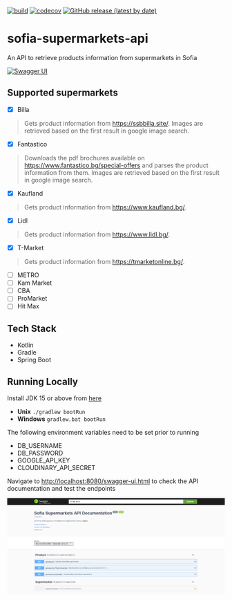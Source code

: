 [![build](https://github.com/Stefata/sofia-supermarkets-api/actions/workflows/gradle.yml/badge.svg)](https://github.com/Stefata/sofia-supermarkets-api/actions/workflows/gradle.yml)
[![codecov](https://codecov.io/gh/Stefata/sofia-supermarkets-api/branch/master/graph/badge.svg?token=3V3THIY6AX)](https://codecov.io/gh/Stefata/sofia-supermarkets-api)
[![GitHub release (latest by date)](https://img.shields.io/github/v/release/stefata/sofia-supermarkets-api)](https://github.com/Stefata/sofia-supermarkets-api/releases/latest)

# sofia-supermarkets-api
An API to retrieve products information from supermarkets in Sofia

[![Swagger UI](https://validator.swagger.io/validator?url=http://sofiasupermarketsapi-1888309410.eu-west-2.elb.amazonaws.com/v3/api-docs)](http://sofiasupermarketsapi-1888309410.eu-west-2.elb.amazonaws.com/swagger-ui.html)

## Supported supermarkets

- [x] Billa
> Gets product information from https://ssbbilla.site/. Images are retrieved based on the first result in google image search.
- [x] Fantastico
> Downloads the pdf brochures available on https://www.fantastico.bg/special-offers and parses the product information from them. Images are retrieved based on the first result in google image search.
- [x] Kaufland
> Gets product information from https://www.kaufland.bg/.
- [x] Lidl
> Gets product information from https://www.lidl.bg/.
- [x] T-Market
> Gets product information from https://tmarketonline.bg/.
- [ ] METRO
- [ ] Kam Market
- [ ] CBA
- [ ] ProMarket
- [ ] Hit Max

## Tech Stack
* Kotlin
* Gradle  
* Spring Boot

## Running Locally
Install JDK 15 or above from [here](https://jdk.java.net/)
* **Unix** `./gradlew bootRun`
* **Windows** `gradlew.bat bootRun`

The following environment variables need to be set prior to running
* DB_USERNAME
* DB_PASSWORD
* GOOGLE_API_KEY
* CLOUDINARY_API_SECRET

Navigate to <http://localhost:8080/swagger-ui.html> to check the API documentation and test the endpoints

![API Documentation](images/swagger-ui.png)
